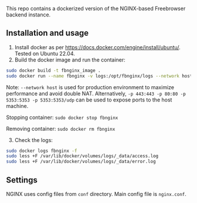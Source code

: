 This repo contains a dockerized version of the NGINX-based Freebrowser backend instance.

## Installation and usage

1. Install docker as per https://docs.docker.com/engine/install/ubuntu/. Tested on Ubuntu 22.04.
2. Build the docker image and run the container:

```bash
sudo docker build -t fbnginx_image .
sudo docker run --name fbnginx -v logs:/opt/fbnginx/logs --network host -d fbnginx_image
```

Note: `--network host` is used for production environment to maximize performance and avoid double NAT. Alternatively, `-p 443:443 -p 80:80 -p 5353:5353 -p 5353:5353/udp` can be used to expose ports to the host machine.

Stopping container: `sudo docker stop fbnginx`

Removing container: `sudo docker rm fbnginx`

3. Check the logs:

```bash
sudo docker logs fbnginx -f
sudo less +F /var/lib/docker/volumes/logs/_data/access.log
sudo less +F /var/lib/docker/volumes/logs/_data/error.log
```

## Settings

NGINX uses config files from `conf` directory. Main config file is `nginx.conf`.
